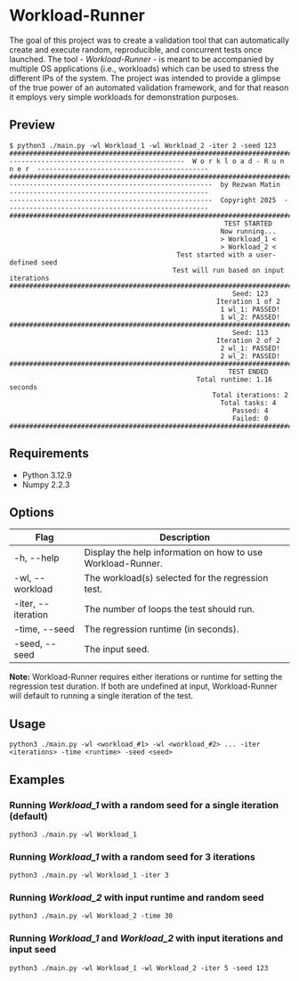 # Workload-Runner

The goal of this project was to create a validation tool that can automatically create and execute random, reproducible, and concurrent tests once launched. The tool - *Workload-Runner* - is meant to be accompanied by multiple OS applications (i.e., workloads) which can be used to stress the different IPs of the system. The project was intended to provide a glimpse of the true power of an automated validation framework, and for that reason it employs very simple workloads for demonstration purposes.  

## Preview

    $ python3 ./main.py -wl Workload_1 -wl Workload_2 -iter 2 -seed 123
    ########################################################################################################################
    --------------------------------------------  W o r k l o a d - R u n n e r  -------------------------------------------
    ########################################################################################################################
    ---------------------------------------------------  by Rezwan Matin  --------------------------------------------------
    ---------------------------------------------------  Copyright 2025  ---------------------------------------------------
    ########################################################################################################################
                                                          TEST STARTED
                                                         Now running...
                                                         > Workload_1 <
                                                         > Workload_2 <
                                              Test started with a user-defined seed
                                             Test will run based on input iterations
    ########################################################################################################################
                                                            Seed: 123
                                                        Iteration 1 of 2
                                                         1 wl_1: PASSED!
                                                         1 wl_2: PASSED!
    ########################################################################################################################
                                                            Seed: 113
                                                        Iteration 2 of 2
                                                         2 wl_1: PASSED!
                                                         2 wl_2: PASSED!
    ########################################################################################################################
                                                           TEST ENDED
                                                   Total runtime: 1.16 seconds
                                                       Total iterations: 2
                                                         Total tasks: 4
                                                            Passed: 4
                                                            Failed: 0
    ########################################################################################################################

## Requirements

- Python 3.12.9
- Numpy 2.2.3

## Options

| Flag               | Description                                                 |
| ------------------ | ----------------------------------------------------------- |
| -h, --help         | Display the help information on how to use Workload-Runner. |
| -wl, --workload    | The workload(s) selected for the regression test.           |
| -iter, --iteration | The number of loops the test should run.                    |
| -time, --seed      | The regression runtime (in seconds).                        |
| -seed, --seed      | The input seed.                                             |

**Note:** Workload-Runner requires either iterations or runtime for setting the regression test duration. If both are undefined at input, Workload-Runner will default to running a single iteration of the test.

## Usage

    python3 ./main.py -wl <workload_#1> -wl <workload_#2> ... -iter <iterations> -time <runtime> -seed <seed>

## Examples

### Running *Workload_1* with a random seed for a single iteration (default)

    python3 ./main.py -wl Workload_1

### Running *Workload_1* with a random seed for 3 iterations

    python3 ./main.py -wl Workload_1 -iter 3

### Running *Workload_2* with input runtime and random seed

    python3 ./main.py -wl Workload_2 -time 30

### Running *Workload_1* and *Workload_2* with input iterations and input seed

    python3 ./main.py -wl Workload_1 -wl Workload_2 -iter 5 -seed 123
